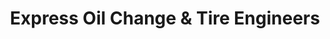 ---
title: "Express Oil Change & Tire Engineers"
url: /murfreesboro/express-oil-change-und-tire-engineers/
shop: Reifen
---